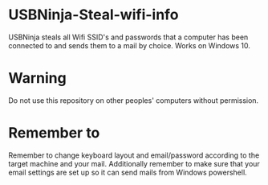 # USBNinja-Steal-wifi-info
USBNinja steals all Wifi SSID's and passwords that a computer has been connected to and sends them to a mail by choice. Works on Windows 10.

# Warning
Do not use this repository on other peoples' computers without permission.

# Remember to
Remember to change keyboard layout and email/password according to the target machine and your mail. Additionally remember to make sure that your email settings are set up so it can send mails from Windows powershell.

